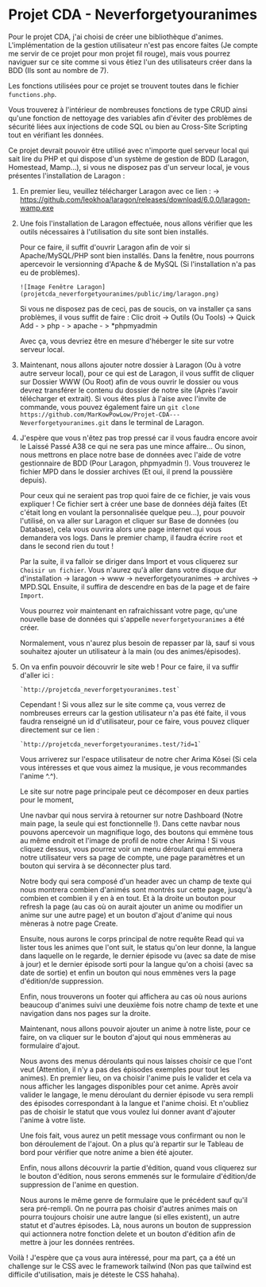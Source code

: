 ﻿# Projet CDA - Neverforgetyouranimes


Pour le projet CDA, j'ai choisi de créer une bibliothèque d'animes. 
L'implémentation de la gestion utilisateur n'est pas encore faites (Je compte me servir de ce projet pour mon projet fil rouge), mais vous pourrez naviguer sur ce site comme si vous êtiez l'un des utilisateurs créer dans la BDD (Ils sont au nombre de 7).

Les fonctions utilisées pour ce projet se trouvent toutes dans le fichier `functions.php`. 

Vous trouverez à l'intérieur de nombreuses fonctions de type CRUD ainsi qu'une fonction de nettoyage des variables afin d'éviter des problèmes de sécurité liées aux injections de code SQL ou bien au Cross-Site Scripting tout en vérifiant les données.


Ce projet devrait pouvoir être utilisé avec n'importe quel serveur local qui sait lire du PHP et qui dispose d'un système de gestion de BDD (Laragon, Homestead, Mamp...), si vous ne disposez pas d'un serveur local, je vous présentes l'installation de Laragon :


 1. En premier lieu, veuillez télécharger Laragon avec ce lien : 
        -> https://github.com/leokhoa/laragon/releases/download/6.0.0/laragon-wamp.exe


 2. Une fois l'installation de Laragon effectuée, nous allons vérifier que les outils nécessaires à l'utilisation du site sont bien installés. 
    
    Pour ce faire, il suffit d'ouvrir Laragon afin de voir si Apache/MySQL/PHP sont bien installés. 
    Dans la fenêtre, nous pourrons apercevoir le versionning d'Apache & de MySQL (Si l'installation n'a pas eu de problèmes).

        ![Image Fenêtre Laragon](projetcda_neverforgetyouranimes/public/img/laragon.png)

    Si vous ne disposez pas de ceci, pas de soucis, on va installer ça sans problèmes, il vous suffit de faire :
        Clic droit -> Outils (Ou Tools) -> Quick Add
         - > php
         - > apache
         - > *phpmyadmin

    Avec ça, vous devriez être en mesure d'héberger le site sur votre serveur local.


 3. Maintenant, nous allons ajouter notre dossier à Laragon (Ou à votre autre serveur local), pour ce qui est de Laragon, il vous suffit de cliquer sur Dossier WWW (Ou Root) afin de vous ouvrir le dossier ou vous devrez transférer le contenu du dossier de notre site (Après l'avoir télécharger et extrait).
    Si vous êtes plus à l'aise avec l'invite de commande, vous pouvez également faire un 
        `git clone https://github.com/MarKowPowLow/Projet-CDA---Neverforgetyouranimes.git`
    dans le terminal de Laragon.


 4. J'espère que vous n'êtez pas trop pressé car il vous faudra encore avoir le Laissé Passé A38 ce qui ne sera pas une mince affaire... 
    Ou sinon, nous mettrons en place notre base de données avec l'aide de votre gestionnaire de BDD (Pour Laragon, phpmyadmin !). Vous trouverez le fichier MPD dans le dossier archives (Et oui, il prend la poussière depuis).

    Pour ceux qui ne seraient pas trop quoi faire de ce fichier, je vais vous expliquer ! Ce fichier sert à créer une base de données déjà faites (Et c'était long en voulant la personnalisée quelque peu...), pour pouvoir l'utilisé, on va aller sur Laragon et cliquer sur Base de données (ou Database), cela vous ouvrira alors une page internet qui vous demandera vos logs.
    Dans le premier champ, il faudra écrire `root` et dans le second rien du tout !

    Par la suite, il va falloir se diriger dans Import et vous cliquerez sur `Choisir un fichier`.
    Vous n'aurez qu'à aller dans votre disque dur d'installation -> laragon -> www -> neverforgetyouranimes -> archives -> MPD.SQL
    Ensuite, il suffira de descendre en bas de la page et de faire `Import`.

    Vous pourrez voir maintenant en rafraichissant votre page, qu'une nouvelle base de données qui s'appelle `neverforgetyouranimes` a été créer.

    Normalement, vous n'aurez plus besoin de repasser par là, sauf si vous souhaitez ajouter un utilisateur à la main (ou des animes/épisodes).


 5. On va enfin pouvoir découvrir le site web ! Pour ce faire, il va suffir d'aller ici : 
    
        `http://projetcda_neverforgetyouranimes.test`
    
    Cependant ! Si vous allez sur le site comme ça, vous verrez de nombreuses erreurs car la gestion utilisateur n'a pas été faite, il vous faudra renseigné un id d'utilisateur, pour ce faire, vous pouvez cliquer directement sur ce lien : 

        `http://projetcda_neverforgetyouranimes.test/?id=1`

    Vous arriverez sur l'espace utilisateur de notre cher Arima Kõsei (Si cela vous intéresses et que vous aimez la musique, je vous recommandes l'anime ^.^).

    Le site sur notre page principale peut ce décomposer en deux parties pour le moment, 

    Une navbar qui nous servira à retourner sur notre Dashboard (Notre main page, la seule qui est fonctionnelle !). Dans cette navbar nous pouvons apercevoir un magnifique logo, des boutons qui emmène tous au même endroit et l'image de profil de notre cher Arima ! Si vous cliquez dessus, vous pourrez voir un menu déroulant qui emmènera notre utilisateur vers sa page de compte, une page paramètres et un bouton qui servira à se déconnecter plus tard.

     Notre body qui sera composé d'un header avec un champ de texte qui nous montrera combien d'animés sont montrés sur cette page, jusqu'à combien et combien il y en à en tout. Et à la droite un bouton pour refresh la page (au cas où on aurait ajouter un anime ou modifier un anime sur une autre page) et un bouton d'ajout d'anime qui nous mèneras à notre page Create. 

    Ensuite, nous aurons le corps principal de notre requête Read qui va lister tous les animes que l'ont suit, le status qu'on leur donne, la langue dans laquelle on le regarde, le dernier épisode vu (avec sa date de mise à jour) et le dernier épisode sorti pour la langue qu'on a choisi (avec sa date de sortie) et enfin un bouton qui nous emmènes vers la page d'édition/de suppression.

    Enfin, nous trouverons un footer qui affichera au cas où nous aurions beaucoup d'animes suivi une deuxième fois notre champ de texte et une navigation dans nos pages sur la droite.


    Maintenant, nous allons pouvoir ajouter un anime à notre liste, pour ce faire, on va cliquer sur le bouton d'ajout qui nous emmèneras au formulaire d'ajout.

    Nous avons des menus déroulants qui nous laisses choisir ce que l'ont veut (Attention, il n'y a pas des épisodes exemples pour tout les animes). En premier lieu, on va choisir l'anime puis le valider et cela va nous afficher les langages disponibles pour cet anime.
    Après avoir valider le langage, le menu déroulant du dernier épisode vu sera rempli des épisodes correspondant à la langue et l'anime choisi. 
    Et n'oubliez pas de choisir le statut que vous voulez lui donner avant d'ajouter l'anime à votre liste. 

    Une fois fait, vous aurez un petit message vous confirmant ou non le bon déroulement de l'ajout. On a plus qu'à repartir sur le Tableau de bord pour vérifier que notre anime a bien été ajouter.

    
    Enfin, nous allons découvrir la partie d'édition, quand vous cliquerez sur le bouton d'édition, nous serons emmenés sur le formulaire d'édition/de suppression de l'anime en question.

    Nous aurons le même genre de formulaire que le précédent sauf qu'il sera pré-rempli. On ne pourra pas choisir d'autres animes mais on pourra toujours choisir une autre langue (si elles existent), un autre statut et d'autres épisodes. 
    Là, nous aurons un bouton de suppression qui actionnera notre fonction delete et un bouton d'édition afin de mettre à jour les données rentrées. 

Voilà ! J'espère que ça vous aura intéressé, pour ma part, ça a été un challenge sur le CSS avec le framework tailwind (Non pas que tailwind est difficile d'utilisation, mais je déteste le CSS hahaha). 
